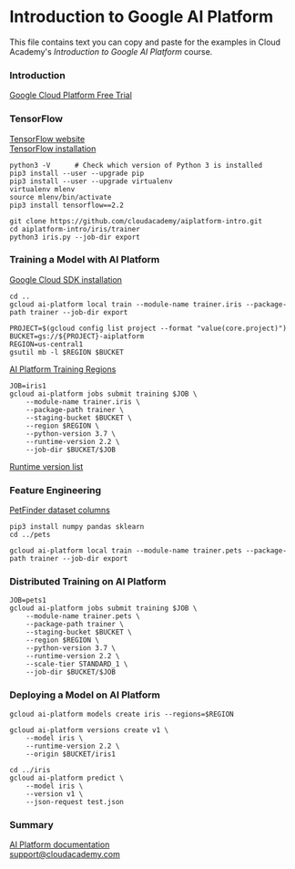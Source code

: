 # Introduction to Google AI Platform
This file contains text you can copy and paste for the examples in Cloud Academy's _Introduction to Google AI Platform_ course.  

### Introduction
[Google Cloud Platform Free Trial](https://cloud.google.com/free)  

### TensorFlow
[TensorFlow website](https://www.tensorflow.org)  
[TensorFlow installation](https://www.tensorflow.org/install/pip)  

```
python3 -V      # Check which version of Python 3 is installed
pip3 install --user --upgrade pip
pip3 install --user --upgrade virtualenv
virtualenv mlenv
source mlenv/bin/activate
pip3 install tensorflow==2.2
```

```
git clone https://github.com/cloudacademy/aiplatform-intro.git
cd aiplatform-intro/iris/trainer
python3 iris.py --job-dir export
```

### Training a Model with AI Platform
[Google Cloud SDK installation](https://cloud.google.com/sdk)  

```
cd ..
gcloud ai-platform local train --module-name trainer.iris --package-path trainer --job-dir export
```
```
PROJECT=$(gcloud config list project --format "value(core.project)")
BUCKET=gs://${PROJECT}-aiplatform
REGION=us-central1
gsutil mb -l $REGION $BUCKET
```
[AI Platform Training Regions](https://cloud.google.com/ai-platform/training/docs/regions)  
```
JOB=iris1
gcloud ai-platform jobs submit training $JOB \
    --module-name trainer.iris \
    --package-path trainer \
    --staging-bucket $BUCKET \
    --region $REGION \
    --python-version 3.7 \
    --runtime-version 2.2 \
    --job-dir $BUCKET/$JOB
```
[Runtime version list](https://cloud.google.com/ai-platform/training/docs/runtime-version-list)  

### Feature Engineering
[PetFinder dataset columns](https://www.tensorflow.org/tutorials/structured_data/feature_columns#the_dataset)  

```
pip3 install numpy pandas sklearn
cd ../pets
```
```
gcloud ai-platform local train --module-name trainer.pets --package-path trainer --job-dir export
```

### Distributed Training on AI Platform
```
JOB=pets1
gcloud ai-platform jobs submit training $JOB \
    --module-name trainer.pets \
    --package-path trainer \
    --staging-bucket $BUCKET \
    --region $REGION \
    --python-version 3.7 \
    --runtime-version 2.2 \
    --scale-tier STANDARD_1 \
    --job-dir $BUCKET/$JOB
```

### Deploying a Model on AI Platform
```
gcloud ai-platform models create iris --regions=$REGION  
```
```
gcloud ai-platform versions create v1 \
    --model iris \
    --runtime-version 2.2 \
    --origin $BUCKET/iris1
```
```
cd ../iris
gcloud ai-platform predict \
    --model iris \
    --version v1 \
    --json-request test.json
```

### Summary
[AI Platform documentation](https://cloud.google.com/ai-platform/docs)  
support@cloudacademy.com  

